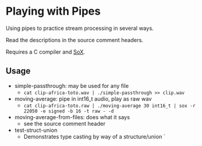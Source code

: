 # Playing with Pipes

Using pipes to practice stream processing in several ways.

Read the descriptions in the source comment headers.

Requires a C compiler and [SoX](http://sox.sourceforge.net).

## Usage
  - simple-passthrough: may be used for any file
    - `cat clip-africa-toto.wav | ./simple-passthrough >> clip.wav`
  - moving-average: pipe in int16_t audio, play as raw wav
    - `cat clip-africa-toto.raw | ./moving-average 30 int16_t | sox -r 22050 -e signed -b 16 -t raw - -d`
  - moving-average-from-files: does what it says
    - see the source comment header
  - test-struct-union
    - Demonstrates type casting by way of a structure/union
`
